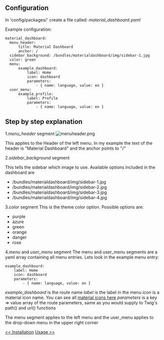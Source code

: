 ## Configuration

In 'config/packages/' create a file called: _material\_dashboard.yaml_

Example configuration:

    material_dashboard:
      menu_header:
          title: Material Dashboard
          anchor: /
      sidebar_background: /bundles/materialdashboard/img/sidebar-1.jpg
      color: green 
      menu:
          example_dashboard:
              label: Home
              icon: dashboard
              parameters:
                  - { name: language, value: en }
      user_menu:
          example_profile:
              label: Profile
              parameters:
                  - { name: language, value: en }
                  
## Step by step explanation
1._menu\_header_ segment
![menuheader.png]({{site.baseurl}}/docs/menuheader.png)

This applies to the Header of the left menu. In my example the text of the header is "Material Dashboard" and the anchor points to "/"

2._sidebar\_background_ segment

This tells the sidebar which image to use. Available options included in the dashboard are
- /bundles/materialdashboard/img/sidebar-1.jpg
- /bundles/materialdashboard/img/sidebar-2.jpg
- /bundles/materialdashboard/img/sidebar-3.jpg
- /bundles/materialdashboard/img/sidebar-4.jpg

3._color_ segment
This is the theme color option. Possible options are:

- purple
- azure
- green
- orange
- danger
- rose

4._menu_ and _user\_menu_ segment
The menu and user_menu segments are a yaml array containing all menu entries. Lets look in the example menu entry:

    example_dashboard:
        label: Home
        icon: dashboard
        parameters:
            - { name: language, value: en }		

_example\_dashboard_ is the route name
_label_ is the label in the menu
_icon_ is a material icon name. You can see all [material icons here](http://material.io/)
_parameters_ is a key => value array of the route parameters, same as you would supply to Twig's path() and url() functions


The menu segment applies to the left menu and the user_menu applies to the drop-down menu in the upper right corner

[\<\< Installation](https://webbamboo.github.io/material-dashboard-symfony/Installation.html)                                             [Usage \>\>](https://webbamboo.github.io/material-dashboard-symfony/Usage.html)
